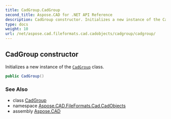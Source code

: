 ```yaml
---
title: CadGroup.CadGroup
second_title: Aspose.CAD for .NET API Reference
description: CadGroup constructor. Initializes a new instance of the CadGroup class
type: docs
weight: 10
url: /net/aspose.cad.fileformats.cad.cadobjects/cadgroup/cadgroup/
---
```

## CadGroup constructor

Initializes a new instance of the [`CadGroup`](../) class.

```csharp
public CadGroup()
```

### See Also

* class [CadGroup](../)
* namespace [Aspose.CAD.FileFormats.Cad.CadObjects](../../cadgroup/)
* assembly [Aspose.CAD](../../../)


